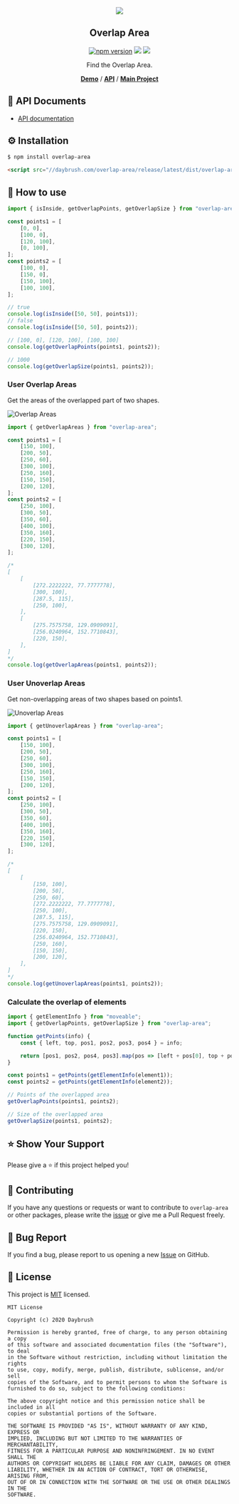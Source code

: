
<p align="middle" ><img src="https://raw.githubusercontent.com/daybrush/overlap-area/master/demo/images/logo.png" /></p>
<h2 align="middle">Overlap Area</h2>
<p align="middle">
<a href="https://www.npmjs.com/package/overlap-area" target="_blank"><img src="https://img.shields.io/npm/v/overlap-area.svg?style=flat-square&color=007acc&label=version" alt="npm version" /></a>
<img src="https://img.shields.io/badge/language-typescript-blue.svg?style=flat-square"/>
<a href="https://github.com/daybrush/overlap-area/blob/master/LICENSE" target="_blank"><img src="https://img.shields.io/github/license/daybrush/overlap-area.svg?style=flat-square&label=license&color=08CE5D"/></a>
</p>
<p align="middle">Find the Overlap Area.</p>

<p align="middle">
    <a href="https://daybrush.com/overlap-area" target="_blank"><strong>Demo</strong></a> /
    <a href="https://daybrush.com/overlap-area/release/latest/doc/" target="_blank"><strong>API</strong></a> /
    <a href="https://github.com/daybrush/scena" target="_blank"><strong>Main Project</strong></a>
</p>

## 📄 API Documents
* [API documentation](https://daybrush.com/overlap-area/release/latest/doc/)

## ⚙️ Installation
```bash
$ npm install overlap-area
```

```html
<script src="//daybrush.com/overlap-area/release/latest/dist/overlap-area.min.js"></script>
```

## 🚀 How to use
```ts
import { isInside, getOverlapPoints, getOverlapSize } from "overlap-area";

const points1 = [
    [0, 0],
    [100, 0],
    [120, 100],
    [0, 100],
];
const points2 = [
    [100, 0],
    [150, 0],
    [150, 100],
    [100, 100],
];

// true
console.log(isInside([50, 50], points1));
// false
console.log(isInside([50, 50], points2));

// [100, 0], [120, 100], [100, 100]
console.log(getOverlapPoints(points1, points2));

// 1000
console.log(getOverlapSize(points1, points2));
```
### User Overlap Areas
Get the areas of the overlapped part of two shapes.

![Overlap Areas](https://daybrush.com/overlap-area/images/overlap.png)

```js
import { getOverlapAreas } from "overlap-area";

const points1 = [
    [150, 100],
    [200, 50],
    [250, 60],
    [300, 100],
    [250, 160],
    [150, 150],
    [200, 120],
];
const points2 = [
    [250, 100],
    [300, 50],
    [350, 60],
    [400, 100],
    [350, 160],
    [220, 150],
    [300, 120],
];

/*
[
    [
        [272.2222222, 77.7777778],
        [300, 100],
        [287.5, 115],
        [250, 100],
    ],
    [
        [275.7575758, 129.0909091],
        [256.0240964, 152.7710843],
        [220, 150],
    ],
]
*/
console.log(getOverlapAreas(points1, points2));
```
### User Unoverlap Areas
Get non-overlapping areas of two shapes based on points1.


![Unoverlap Areas](https://daybrush.com/overlap-area/images/unoverlap.png)

```js
import { getUnoverlapAreas } from "overlap-area";

const points1 = [
    [150, 100],
    [200, 50],
    [250, 60],
    [300, 100],
    [250, 160],
    [150, 150],
    [200, 120],
];
const points2 = [
    [250, 100],
    [300, 50],
    [350, 60],
    [400, 100],
    [350, 160],
    [220, 150],
    [300, 120],
];

/*
[
    [
        [150, 100],
        [200, 50],
        [250, 60],
        [272.2222222, 77.7777778],
        [250, 100],
        [287.5, 115],
        [275.7575758, 129.0909091],
        [220, 150],
        [256.0240964, 152.7710843],
        [250, 160],
        [150, 150],
        [200, 120],
    ],
]
*/
console.log(getUnoverlapAreas(points1, points2));
```
### Calculate the overlap of elements
```js
import { getElementInfo } from "moveable";
import { getOverlapPoints, getOverlapSize } from "overlap-area";

function getPoints(info) {
    const { left, top, pos1, pos2, pos3, pos4 } = info;

    return [pos1, pos2, pos4, pos3].map(pos => [left + pos[0], top + pos[1]]);
}

const points1 = getPoints(getElementInfo(element1));
const points2 = getPoints(getElementInfo(element2));

// Points of the overlapped area
getOverlapPoints(points1, points2);

// Size of the overlapped area
getOverlapSize(points1, points2);
```

## ⭐️ Show Your Support
Please give a ⭐️ if this project helped you!

## 👏 Contributing

If you have any questions or requests or want to contribute to `overlap-area` or other packages, please write the [issue](https://github.com/daybrush/overlap-area/issues) or give me a Pull Request freely.

## 🐞 Bug Report

If you find a bug, please report to us opening a new [Issue](https://github.com/daybrush/overlap-area/issues) on GitHub.


## 📝 License

This project is [MIT](https://github.com/daybrush/overlap-area/blob/master/LICENSE) licensed.

```
MIT License

Copyright (c) 2020 Daybrush

Permission is hereby granted, free of charge, to any person obtaining a copy
of this software and associated documentation files (the "Software"), to deal
in the Software without restriction, including without limitation the rights
to use, copy, modify, merge, publish, distribute, sublicense, and/or sell
copies of the Software, and to permit persons to whom the Software is
furnished to do so, subject to the following conditions:

The above copyright notice and this permission notice shall be included in all
copies or substantial portions of the Software.

THE SOFTWARE IS PROVIDED "AS IS", WITHOUT WARRANTY OF ANY KIND, EXPRESS OR
IMPLIED, INCLUDING BUT NOT LIMITED TO THE WARRANTIES OF MERCHANTABILITY,
FITNESS FOR A PARTICULAR PURPOSE AND NONINFRINGEMENT. IN NO EVENT SHALL THE
AUTHORS OR COPYRIGHT HOLDERS BE LIABLE FOR ANY CLAIM, DAMAGES OR OTHER
LIABILITY, WHETHER IN AN ACTION OF CONTRACT, TORT OR OTHERWISE, ARISING FROM,
OUT OF OR IN CONNECTION WITH THE SOFTWARE OR THE USE OR OTHER DEALINGS IN THE
SOFTWARE.
```